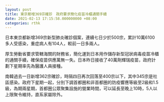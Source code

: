 ```yaml
---
layout: post
title: 東京都增369宗確診　政府要求簡化疫苗冷櫃通關手續
date: 2021-02-13 17:15:58.000000000 +08:00
categories: rthk
---
```


日本東京都新增369宗新型肺炎確診個案，連續七日少於500宗，累計10萬6100多人受感染，重症病人有104人，較前一日多兩人。

厚生勞動省要求管轄海關的財務省，簡化運到日本用作儲存新型冠狀病毒疫苗冷櫃的通關手續，確保疫苗供應萬無一失。日本昨日接收了40萬劑輝瑞疫苗，政府計劃下星期率先為醫護人員接種。

南韓過去一日新增362宗確診，時隔四日再次回落至400宗以下，其中345宗是社區感染。政府下星期一起，分別下調首都圈和非首都圈的防疫響應等級至2級和1.5級，為期兩星期，首都圈公眾聚集設施的營業時間，可以延長至晚上10時，5人以上限聚令維持，直系家屬除外。
